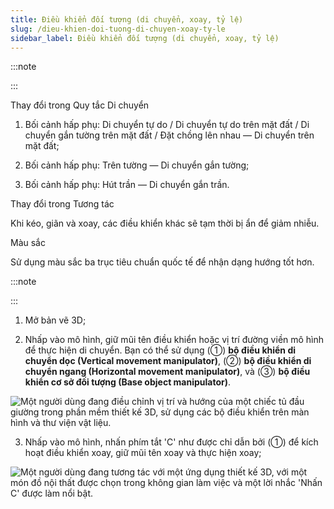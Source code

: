 ```yaml
---
title: Điều khiển đối tượng (di chuyển, xoay, tỷ lệ)
slug: /dieu-khien-doi-tuong-di-chuyen-xoay-ty-le
sidebar_label: Điều khiển đối tượng (di chuyển, xoay, tỷ lệ)
---
```


:::note

:::

Thay đổi trong Quy tắc Di chuyển

1. Bối cảnh hấp phụ: Di chuyển tự do / Di chuyển tự do trên mặt đất / Di chuyển gắn tường trên mặt đất / Đặt chồng lên nhau — Di chuyển trên mặt đất;

2. Bối cảnh hấp phụ: Trên tường — Di chuyển gắn tường;

3. Bối cảnh hấp phụ: Hút trần — Di chuyển gắn trần.

Thay đổi trong Tương tác

Khi kéo, giãn và xoay, các điều khiển khác sẽ tạm thời bị ẩn để giảm nhiễu.

Màu sắc

Sử dụng màu sắc ba trục tiêu chuẩn quốc tế để nhận dạng hướng tốt hơn.

:::note

:::

1. Mở bản vẽ 3D;

2. Nhấp vào mô hình, giữ mũi tên điều khiển hoặc vị trí đường viền mô hình để thực hiện di chuyển. Bạn có thể sử dụng (①) **bộ điều khiển di chuyển dọc (Vertical movement manipulator)**, (②) **bộ điều khiển di chuyển ngang (Horizontal movement manipulator)**, và (③) **bộ điều khiển cơ sở đối tượng (Base object manipulator)**.

![Một người dùng đang điều chỉnh vị trí và hướng của một chiếc tủ đầu giường trong phần mềm thiết kế 3D, sử dụng các bộ điều khiển trên màn hình và thư viện vật liệu.](https://storage.googleapis.com/jegavn_kb/images/8d9b588b-ad7c-4af0-9a15-092e510b8e39.png)

3. Nhấp vào mô hình, nhấn phím tắt 'C' như được chỉ dẫn bởi (①) để kích hoạt điều khiển xoay, giữ mũi tên xoay và thực hiện xoay;

![Một người dùng đang tương tác với một ứng dụng thiết kế 3D, với một món đồ nội thất được chọn trong không gian làm việc và một lời nhắc 'Nhấn C' được làm nổi bật.](https://storage.googleapis.com/jegavn_kb/images/2931ee9b-387b-4306-bb87-622fbbb5d26f.png)